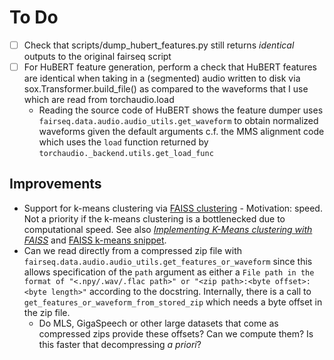 # To Do

- [ ] Check that scripts/dump_hubert_features.py still returns _identical_ outputs to the original fairseq script
- [ ] For HuBERT feature generation, perform a check that HuBERT features are identical when taking in a (segmented) audio written to disk via sox.Transformer.build_file() as compared to the waveforms that I use which are read from torchaudio.load
    - Reading the source code of HuBERT shows the feature dumper uses `fairseq.data.audio.audio_utils.get_waveform` to obtain normalized waveforms given the default arguments c.f. the MMS alignment code which uses the `load` function returned by `torchaudio._backend.utils.get_load_func`

## Improvements

- Support for k-means clustering via [FAISS clustering](https://github.com/facebookresearch/faiss/wiki/Faiss-building-blocks:-clustering,-PCA,-quantization) - Motivation: speed. Not a priority if the k-means clustering is a bottlenecked due to computational speed. See also [_Implementing K-Means clustering with FAISS_](https://www.kdnuggets.com/2021/01/k-means-faster-lower-error-scikit-learn.html) and [FAISS k-means snippet](/snippets/faiss_kmeans.py).
- Can we read directly from a compressed zip file with `fairseq.data.audio.audio_utils.get_features_or_waveform` since this allows specification of the `path` argument as either a `File path in the format of "<.npy/.wav/.flac path>" or "<zip path>:<byte offset>:<byte length>"` according to the docstring. Internally, there is a call to `get_features_or_waveform_from_stored_zip` which needs a byte offset in the zip file.
    - Do MLS, GigaSpeech or other large datasets that come as compressed zips provide these offsets? Can we compute them? Is this faster that decompressing _a priori_?
